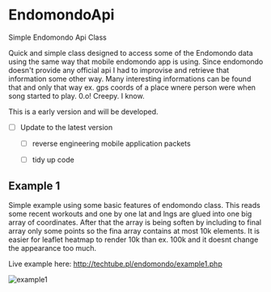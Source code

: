 EndomondoApi
============

Simple Endomondo Api Class


Quick and simple class designed to access some of the Endomondo data using the same way that mobile endomondo app is using. 
Since endomondo doesn't provide any official api I had to improvise and retrieve that information some other way. Many interesting informations can be found that and only that way ex. gps coords of a place wnere person were when song started to play. 0.o! Creepy. I know. 


This is a early version and will be developed.


- [ ] Update to the latest version
  - [ ] reverse engineering mobile application packets
  - [ ] tidy up code


## Example 1 

Simple example using some basic features of endomondo class. This reads some recent workouts and one by one lat and lngs are glued into one big array of coordinates. After that the array is being soften by including to final array only some points so the fina array contains at most 10k elements. It is easier for leaflet heatmap to render 10k than ex. 100k and it doesnt change the appearance too much.

Live example here: http://techtube.pl/endomondo/example1.php


![example1](http://techtube.pl/images/endomondo_example1.jpg)
